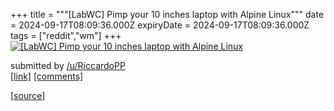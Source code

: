 +++
title = """[LabWC] Pimp your 10 inches laptop with Alpine Linux"""
date = 2024-09-17T08:09:36.000Z
expiryDate = 2024-09-17T08:09:36.000Z
tags = ["reddit","wm"]
+++
[![[LabWC] Pimp your 10 inches laptop with Alpine Linux](https://b.thumbs.redditmedia.com/xWW48BcDvYxdP97HM5w-77vbjMSIXP3gWGoW3yVlNZc.jpg "[LabWC] Pimp your 10 inches laptop with Alpine Linux")](https://www.reddit.com/r/unixporn/comments/1fitgri/labwc_pimp_your_10_inches_laptop_with_alpine_linux/)

submitted by [/u/RiccardoPP](https://www.reddit.com/user/RiccardoPP)  
[\[link\]](https://www.reddit.com/gallery/1fitgri) [\[comments\]](https://www.reddit.com/r/unixporn/comments/1fitgri/labwc_pimp_your_10_inches_laptop_with_alpine_linux/)

[[source]](https://www.reddit.com/r/unixporn/comments/1fitgri/labwc_pimp_your_10_inches_laptop_with_alpine_linux/)
